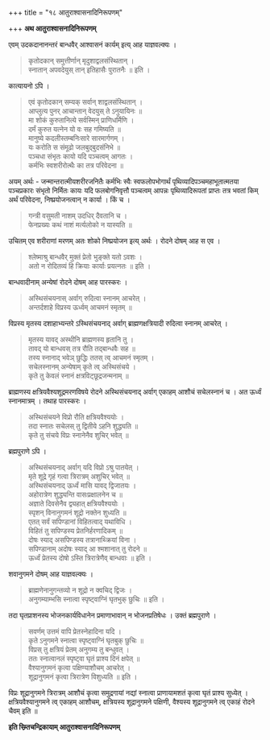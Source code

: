 +++
title = "१८ आतुराश्वासनादिनिरूपणम्"

+++
**अथ आतुराश्वासनादिनिरूपणम्**

एवम् उदकदानानन्तरं बान्धवैर् आश्वासनं कार्यम् इत्य् आह याज्ञवल्क्यः ।

> कृतोदकान् समुत्तीर्णान् मृदुशाद्वलसंस्थितान् ।  
> स्नातान् अपवदेयुस् तान् इतिहासैः पुरातनैः ॥ इति ।

कात्यायनो ऽपि ।

> एवं कृतोदकान् सम्यक् सर्वान् शाद्वलसंस्थितान् ।  
> आप्लुत्य पुनर् आचान्तान् वेदयुस् ते ऽनुयायिनः ॥  
> मा शोकं कुरुतानित्ये सर्वस्मिन् प्राणिधर्मिणि ।  
> दर्मं कुरुत यत्नेन यो वः सह गमिष्यति ॥  
> मानुष्ये कदलीस्तम्बनिःसारे सारमार्गणम् ।  
> यः करोति स संमूढो जलबुद्बुदसंनिभे ॥  
> पञ्चधा संभृतः कायो यदि पञ्चत्वम् आगतः ।  
> कर्मभिः स्वशरीरोत्थैः का तत्र परिवेदना ॥

अयम् अर्थः -  जन्मान्तरात्मीयशरीरजनितैः कर्मभिः स्वैः स्वफलोपभोगार्थं पृथिव्यादिपञ्चमहाभूतात्मतया पञ्चप्रकारः संभृतो निर्मितः कायः यदि फलबोगनिवृत्तौ पञ्चत्वम् आपन्नः पृथिव्यादिरूपतां प्राप्तः तत्र भवतां किम् अर्थं परिवेदना, निष्प्रयोजनत्वान् न कार्या । किं च ।

> गन्त्री वसुमती नाशम् उदधिर् दैवतानि च ।  
> फेनप्रख्यः कथं नाशं मर्त्यलोको न यास्यति ॥

उचितम् एव शरीराणां मरणम् अतः शोको निष्प्रयोजन इत्य् अर्थः । रोदने दोषम् आह स एव ।

> श्लेष्माश्रु बान्धवैर् मुक्तं प्रेतो भुङ्क्ते यतो ऽवशः ।  
> अतो न रोदितव्यं हि क्रियाः कार्याः प्रयत्नतः ॥ इति ।

बान्धवादीनाम् अन्येषां रोदने दोषम् आह पारस्करः ।

> अस्थिसंचयनास् अर्वाग् रुदित्वा स्नानम् आचरेत् ।  
> अन्तर्दशाहे विप्रस्य ऊर्ध्वम् आचमनं स्मृतम् ॥

विप्रस्य मृतस्य दशाहाभ्यन्तरे ऽस्थिसंचयनाद् अर्वाग् ब्राह्मणक्षत्रियादी रुदित्वा स्नानम् आचरेत् ।

> मृतस्य यावद् अस्थीनि ब्राह्मणस्य हृतानि तु ।  
> तावद् यो बान्धवस् तत्र रौति तद्बान्धवैः सह ॥  
> तस्य स्नानाद् भवेञ् छुद्धिः ततस् त्व् आचमनं स्मृतम् ।  
> सचेलस्नानम् अन्येषाम् कृते त्व् अस्थिसंचये ।  
> कृते तु केवलं स्नानं क्षत्रविट्छूद्रजन्मनाम् ॥

ब्राह्मणस्य क्षत्रियवैश्यशूद्रमरणविषये रोदने अस्थिसंचयनाद् अर्वाग् एकाहम् आशौचं सचेलस्नानं च । अत ऊर्ध्वं स्नानमात्रम् । तथाह पारस्करः ।

> अस्थिसंचयने विप्रो रौति क्षत्रियवैश्ययोः ।  
> तदा स्नातः सचेलस् तु द्वितीये ऽहनि शुद्ध्यति ॥  
> कृते तु संचये विप्रः स्नानेनैव शुचिर् भवेत् ॥

ब्रह्मपुराणे ऽपि ।

> अस्थिसंचयनाद् अर्वाग् यदि विप्रो ऽश्रु पातयेत् ।  
> मृते शूद्रे गृहं गत्वा त्रिरात्रम् अशुचिर् भवेत् ॥  
> अस्थिसंचयनाद् ऊर्ध्वं मासि यावद् द्विजातयः ।  
> अहोरात्रेण शुद्ध्यन्ति वासःप्रक्षालनेन च ॥  
> अज्ञाते दिवसेनैव द्व्यहात् क्षत्रियवैश्ययोः ।  
> स्पृशन् विनानुगमनं शूद्रो नक्तेन शुध्यति ॥  
> एतत् सर्वं सपिण्डानां विहितत्वाद् यथाविधि ।  
> विहितं तु सपिण्डस्य प्रेतनिर्हरणादिकम् ॥  
> दोषः स्याद् असपिण्डस्य तत्रानाथ्क्रियां विना ।  
> सपिण्डानाम् अदोषः स्याद् आ श्मशानात् तु रोदने ॥  
> ऊर्ध्वं प्रेतस्य दोषो ऽस्ति त्रिरात्रेणैव् बान्धवाः ॥ इति ।

शवानुगमने दोषम् आह याज्ञवल्क्यः ।

> ब्राह्मणेनानुगन्तव्यो न शूद्रो न क्वचिद् द्विजः ।  
> अनुगम्याम्भसि स्नात्वा स्पृष्ट्वाग्निं घृतभुक् छुचिः ॥ इति ।

तदा घृतप्राशनस्य भोजनकार्यविधानेन प्रमाणाभावान् न भोजनप्रतिषेधः । उक्तं ब्रह्मपुराणे ।

> सवर्णम् उत्तमं वापि प्रेतस्नेहादिना यदि ।  
> कृते ऽनुगमने स्नात्वा स्पृष्ट्वाग्निं घृतबुक् छुचिः ॥  
> विप्रस् तु क्षत्रियं प्रेतम् अनुगम्य तु बन्धुवत् ।  
> ततः स्नात्वानलं स्पृष्ट्वा घृतं प्राश्य दिनं क्षपेत् ॥  
> वैश्यानुगमनं कृत्वा पक्षिण्याशौचम् आचरेत् ।  
> शूद्रानुगमनं कृत्वा त्रिरात्रेण विशुध्यति ॥ इति ।

विप्रः शूद्रानुगमने त्रिरात्रम् आशौचं कृत्वा समुद्रगायां नद्यां स्नात्वा प्राणायामशतं कृत्वा घृतं प्राश्य सुध्येत् । क्षत्रियवैश्यानुगमने त्व् एकाहम् आशौचम्, क्षत्रियस्य शूद्रानुगमने पक्षिणी, वैश्यस्य शूद्रानुगमने त्व् एकाहं रोदने चैवम् इति ॥

**इति स्म्र्तिचन्द्रिकायाम् आतुराश्वासनादिनिरूपणम्**
